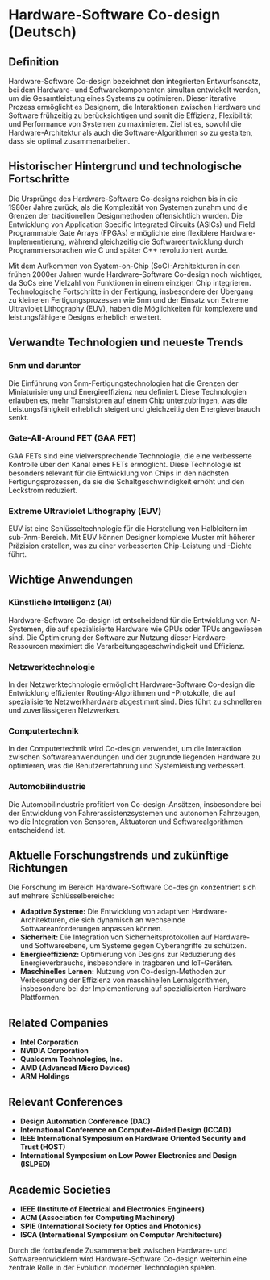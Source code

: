 # Hardware-Software Co-design (Deutsch)

## Definition

Hardware-Software Co-design bezeichnet den integrierten Entwurfsansatz, bei dem Hardware- und Softwarekomponenten simultan entwickelt werden, um die Gesamtleistung eines Systems zu optimieren. Dieser iterative Prozess ermöglicht es Designern, die Interaktionen zwischen Hardware und Software frühzeitig zu berücksichtigen und somit die Effizienz, Flexibilität und Performance von Systemen zu maximieren. Ziel ist es, sowohl die Hardware-Architektur als auch die Software-Algorithmen so zu gestalten, dass sie optimal zusammenarbeiten.

## Historischer Hintergrund und technologische Fortschritte

Die Ursprünge des Hardware-Software Co-designs reichen bis in die 1980er Jahre zurück, als die Komplexität von Systemen zunahm und die Grenzen der traditionellen Designmethoden offensichtlich wurden. Die Entwicklung von Application Specific Integrated Circuits (ASICs) und Field Programmable Gate Arrays (FPGAs) ermöglichte eine flexiblere Hardware-Implementierung, während gleichzeitig die Softwareentwicklung durch Programmiersprachen wie C und später C++ revolutioniert wurde. 

Mit dem Aufkommen von System-on-Chip (SoC)-Architekturen in den frühen 2000er Jahren wurde Hardware-Software Co-design noch wichtiger, da SoCs eine Vielzahl von Funktionen in einem einzigen Chip integrieren. Technologische Fortschritte in der Fertigung, insbesondere der Übergang zu kleineren Fertigungsprozessen wie 5nm und der Einsatz von Extreme Ultraviolet Lithography (EUV), haben die Möglichkeiten für komplexere und leistungsfähigere Designs erheblich erweitert.

## Verwandte Technologien und neueste Trends

### 5nm und darunter

Die Einführung von 5nm-Fertigungstechnologien hat die Grenzen der Miniaturisierung und Energieeffizienz neu definiert. Diese Technologien erlauben es, mehr Transistoren auf einem Chip unterzubringen, was die Leistungsfähigkeit erheblich steigert und gleichzeitig den Energieverbrauch senkt.

### Gate-All-Around FET (GAA FET)

GAA FETs sind eine vielversprechende Technologie, die eine verbesserte Kontrolle über den Kanal eines FETs ermöglicht. Diese Technologie ist besonders relevant für die Entwicklung von Chips in den nächsten Fertigungsprozessen, da sie die Schaltgeschwindigkeit erhöht und den Leckstrom reduziert.

### Extreme Ultraviolet Lithography (EUV)

EUV ist eine Schlüsseltechnologie für die Herstellung von Halbleitern im sub-7nm-Bereich. Mit EUV können Designer komplexe Muster mit höherer Präzision erstellen, was zu einer verbesserten Chip-Leistung und -Dichte führt.

## Wichtige Anwendungen

### Künstliche Intelligenz (AI)

Hardware-Software Co-design ist entscheidend für die Entwicklung von AI-Systemen, die auf spezialisierte Hardware wie GPUs oder TPUs angewiesen sind. Die Optimierung der Software zur Nutzung dieser Hardware-Ressourcen maximiert die Verarbeitungsgeschwindigkeit und Effizienz.

### Netzwerktechnologie

In der Netzwerktechnologie ermöglicht Hardware-Software Co-design die Entwicklung effizienter Routing-Algorithmen und -Protokolle, die auf spezialisierte Netzwerkhardware abgestimmt sind. Dies führt zu schnelleren und zuverlässigeren Netzwerken.

### Computertechnik

In der Computertechnik wird Co-design verwendet, um die Interaktion zwischen Softwareanwendungen und der zugrunde liegenden Hardware zu optimieren, was die Benutzererfahrung und Systemleistung verbessert.

### Automobilindustrie

Die Automobilindustrie profitiert von Co-design-Ansätzen, insbesondere bei der Entwicklung von Fahrerassistenzsystemen und autonomen Fahrzeugen, wo die Integration von Sensoren, Aktuatoren und Softwarealgorithmen entscheidend ist.

## Aktuelle Forschungstrends und zukünftige Richtungen

Die Forschung im Bereich Hardware-Software Co-design konzentriert sich auf mehrere Schlüsselbereiche:

- **Adaptive Systeme:** Die Entwicklung von adaptiven Hardware-Architekturen, die sich dynamisch an wechselnde Softwareanforderungen anpassen können.
- **Sicherheit:** Die Integration von Sicherheitsprotokollen auf Hardware- und Softwareebene, um Systeme gegen Cyberangriffe zu schützen.
- **Energieeffizienz:** Optimierung von Designs zur Reduzierung des Energieverbrauchs, insbesondere in tragbaren und IoT-Geräten.
- **Maschinelles Lernen:** Nutzung von Co-design-Methoden zur Verbesserung der Effizienz von maschinellen Lernalgorithmen, insbesondere bei der Implementierung auf spezialisierten Hardware-Plattformen.

## Related Companies

- **Intel Corporation**
- **NVIDIA Corporation**
- **Qualcomm Technologies, Inc.**
- **AMD (Advanced Micro Devices)**
- **ARM Holdings**

## Relevant Conferences

- **Design Automation Conference (DAC)**
- **International Conference on Computer-Aided Design (ICCAD)**
- **IEEE International Symposium on Hardware Oriented Security and Trust (HOST)**
- **International Symposium on Low Power Electronics and Design (ISLPED)**

## Academic Societies

- **IEEE (Institute of Electrical and Electronics Engineers)**
- **ACM (Association for Computing Machinery)**
- **SPIE (International Society for Optics and Photonics)**
- **ISCA (International Symposium on Computer Architecture)**

Durch die fortlaufende Zusammenarbeit zwischen Hardware- und Softwareentwicklern wird Hardware-Software Co-design weiterhin eine zentrale Rolle in der Evolution moderner Technologien spielen.